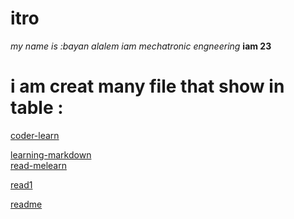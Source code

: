 # itro
*my name is :bayan alalem*
*iam mechatronic engneering*
**iam 23**
#  i am creat many file that show in table :


 [coder-learn](https://bayan-97.github.io/reading-notes/coder-learn.md)

[learning-markdown](https://bayan-97.github.io/reading-notes/read1.md)  
[read-melearn](https://bayan-97.github.io/reading-notes/read1.md)

[ read1](https://bayan-97.github.io/reading-notes/read1.md)

 [readme](https://bayan-97.github.io/reading-notes/README.md)